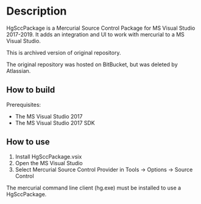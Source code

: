 # Description

HgSccPackage is a Mercurial Source Control Package for MS Visual Studio 2017-2019.
It adds an integration and UI to work with mercurial to a MS Visual Studio.

This is archived version of original repository.

The original repository was hosted on BitBucket, but was deleted by Atlassian.

## How to build

Prerequisites:

- The MS Visual Studio 2017
- The MS Visual Studio 2017 SDK

## How to use

1. Install HgSccPackage.vsix
2. Open the MS Visual Studio
3. Select Mercurial Source Control Provider in Tools -> Options -> Source Control

The mercurial command line client (hg.exe) must be installed to use a HgSccPackage.
